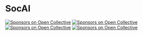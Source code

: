 # SocAI
[![Sponsors on Open Collective](https://img.shields.io/badge/license-MIT-brightgreen.svg?style=flat-square)](#sponsors)
[![Sponsors on Open Collective](https://img.shields.io/badge/unity-5.6-red.svg?style=flat-square)](#sponsors)
[![Sponsors on Open Collective](https://img.shields.io/badge/game-AI-orange.svg?style=flat-square)](#sponsors)
[![Sponsors on Open Collective](https://img.shields.io/badge/target%20platform-Android-brightgreen.svg?style=flat-square)](#sponsors)
